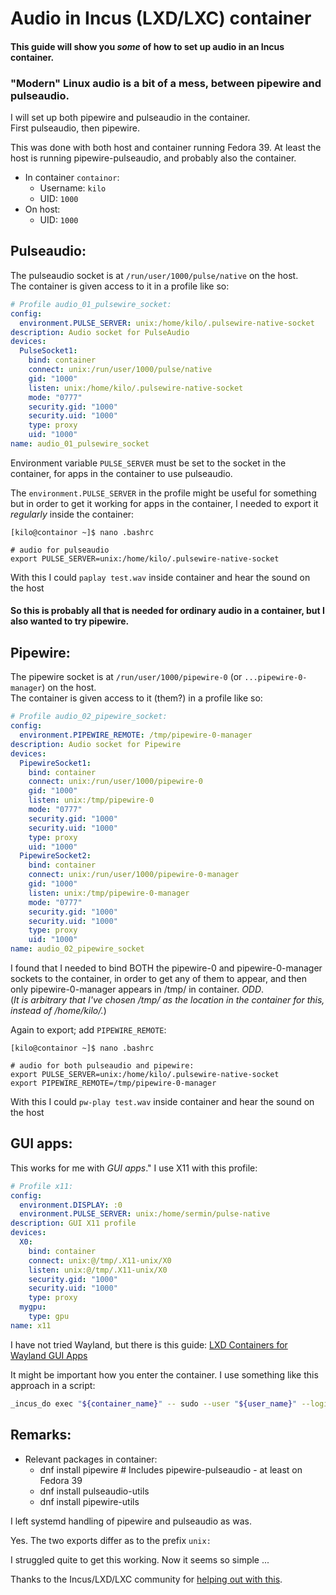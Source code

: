 # Audio in Incus (LXD/LXC) container

#### This guide will show you _some_ of how to set up audio in an Incus container.

### "Modern" Linux audio is a bit of a mess, between pipewire and pulseaudio.

I will set up both pipewire and pulseaudio in the container.  
First pulseaudio, then pipewire.

This was done with both host and container running Fedora 39.
At least the host is running pipewire-pulseaudio, and probably also the container.

- In container `containor`:
  - Username: `kilo`
  - UID: `1000`
- On host:
  - UID: `1000`

## Pulseaudio:
The pulseaudio socket is at `/run/user/1000/pulse/native` on the host.  
The container is given access to it in a profile like so:



```yaml
# Profile audio_01_pulsewire_socket:
config:
  environment.PULSE_SERVER: unix:/home/kilo/.pulsewire-native-socket
description: Audio socket for PulseAudio
devices:
  PulseSocket1:
    bind: container
    connect: unix:/run/user/1000/pulse/native
    gid: "1000"
    listen: unix:/home/kilo/.pulsewire-native-socket
    mode: "0777"
    security.gid: "1000"
    security.uid: "1000"
    type: proxy
    uid: "1000"
name: audio_01_pulsewire_socket
```
Environment variable `PULSE_SERVER` must be set to the socket in the container,
for apps in the container to use pulseaudio.

The `environment.PULSE_SERVER` in the profile might be useful for something 
but in order to get it working for apps in the container,
I needed to export it _regularly_ inside the container:

`[kilo@containor ~]$ nano .bashrc`
```shell
# audio for pulseaudio
export PULSE_SERVER=unix:/home/kilo/.pulsewire-native-socket
```
With this I could `paplay test.wav` inside container and hear the sound on the host

#### So this is probably all that is needed for ordinary audio in a container, but I also wanted to try pipewire.

## Pipewire:
The pipewire socket is at `/run/user/1000/pipewire-0` (or `...pipewire-0-manager`) on the host.  
The container is given access to it (them?) in a profile like so:
```yaml
# Profile audio_02_pipewire_socket:
config:
  environment.PIPEWIRE_REMOTE: /tmp/pipewire-0-manager
description: Audio socket for Pipewire
devices:
  PipewireSocket1:
    bind: container
    connect: unix:/run/user/1000/pipewire-0
    gid: "1000"
    listen: unix:/tmp/pipewire-0
    mode: "0777"
    security.gid: "1000"
    security.uid: "1000"
    type: proxy
    uid: "1000"
  PipewireSocket2:
    bind: container
    connect: unix:/run/user/1000/pipewire-0-manager
    gid: "1000"
    listen: unix:/tmp/pipewire-0-manager
    mode: "0777"
    security.gid: "1000"
    security.uid: "1000"
    type: proxy
    uid: "1000"
name: audio_02_pipewire_socket
```
I found that I needed to bind BOTH the pipewire-0 and pipewire-0-manager sockets
to the container, in order to get any of them to appear, and then only pipewire-0-manager appears in /tmp/ in container. _ODD_.  
(_It is arbitrary that I've chosen /tmp/ as the location in the container for this, instead of /home/kilo/._)

Again to export; add `PIPEWIRE_REMOTE`:

`[kilo@containor ~]$ nano .bashrc`
```shell
# audio for both pulseaudio and pipewire:
export PULSE_SERVER=unix:/home/kilo/.pulsewire-native-socket
export PIPEWIRE_REMOTE=/tmp/pipewire-0-manager
```
With this I could `pw-play test.wav` inside container and hear the sound on the host

## GUI apps:
This works for me with _GUI apps_."
I use X11 with this profile:
```yaml
# Profile x11:
config:
  environment.DISPLAY: :0
  environment.PULSE_SERVER: unix:/home/sermin/pulse-native
description: GUI X11 profile
devices:
  X0:
    bind: container
    connect: unix:@/tmp/.X11-unix/X0
    listen: unix:@/tmp/.X11-unix/X0
    security.gid: "1000"
    security.uid: "1000"
    type: proxy
  mygpu:
    type: gpu
name: x11
```
I have not tried Wayland, but there is this guide:
[LXD Containers for Wayland GUI Apps](https://blog.swwomm.com/2022/08/lxd-containers-for-wayland-gui-apps.html)

It might be important how you enter the container.
I use something like this approach in a script:
```bash
_incus_do exec "${container_name}" -- sudo --user "${user_name}" --login "${_command}"
```

## Remarks:
- Relevant packages in container:
  - dnf install pipewire  # Includes pipewire-pulseaudio - at least on Fedora 39
  - dnf install pulseaudio-utils
  - dnf install pipewire-utils

I left systemd handling of pipewire and pulseaudio as was.

Yes. The two exports differ as to the prefix `unix:`

I struggled quite to get this working. Now it seems so simple ...

Thanks to the Incus/LXD/LXC community for [helping out with this](https://discuss.linuxcontainers.org/t/audio-via-pulseaudio-inside-container/8768).

